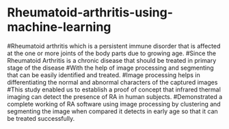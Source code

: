 # Rheumatoid-arthritis-using-machine-learning
#Rheumatoid arthritis which is a persistent immune disorder that is affected at the one or more joints of the body parts due to growing age. 
#Since the Rheumatoid Arthritis is a chronic disease that should be treated in primary stage of the disease
#With the help of image processing and segmenting that can be easily identified and treated.
#Image processing helps in differentiating the normal and abnormal characters of the captured images
#This study enabled us to establish a proof of concept that infrared thermal imaging can detect the presence of RA in human subjects.
#Demonstrated a complete working of RA software using image processing by clustering and segmenting the image when compared it detects in early age so that  it can be treated successfully.
